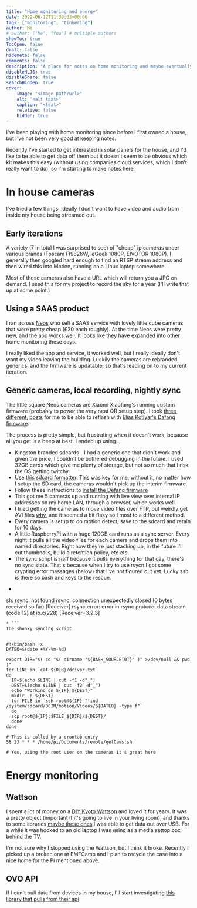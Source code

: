 ```yaml
---
title: "Home monitoring and energy"
date: 2022-06-12T11:30:03+00:00
tags: ["monitoring", "tinkering"]
author: Me
# author: ["Me", "You"] # multiple authors
showToc: true
TocOpen: false
draft: false
hidemeta: false
comments: false
description: "A place for notes on home monitoring and maybe eventually solar and other energy stuff"
disableHLJS: true
disableShare: false
searchHidden: true
cover:
    image: "<image path/url>"
    alt: "<alt text>"
    caption: "<text>"
    relative: false
    hidden: true
---
```


I've been playing with home monitoring since before I first owned a house, but I've not been very good at keeping notes.

Recently I've started to get interested in solar panels for the house, and I'd like to be able to get data off them but it doesn't seem to be obvious which kit makes this easy (without using companies cloud services, which I don't really want to do), so I'm starting to make notes here.


# In house cameras

I've tried a few things.  Ideally I don't want to have video and audio from inside my house being streamed out.

## Early iterations

A variety (7 in total I was surprised to see) of "cheap" ip cameras under various brands (Foscam FI9826W, ieGeek 1080P, EIVOTOR 1080P).  I generally then googled hard enough to find an RTSP stream address and then wired this into Motion, running on a Linux laptop somewhere.  

Most of those cameras also have a URL which will return you a JPG on demand.  I used this for my project to record the sky for a year (I'll write that up at some point.)


## Using a SAAS product

I ran across [Neos](https://shop.neos.co.uk/) who sell a SAAS service with lovely little cube cameras that were pretty cheap (£20 each roughly).  At the time Neos were pretty new, and the app works well.  It looks like they have expanded into other home monitoring these days.

I really liked the app and service, it worked well, but I really ideally don't want my video leaving the building.  Luckily the cameras are rebranded generics, and the firmware is updatable, so that's leading on to my current iteration.

## Generic cameras, local recording, nightly sync

The little square Neos cameras are Xiaomi Xiaofang's running custom firmware (probably to power the very neat QR setup step).  I took [three](https://automatedhome.party/2017/12/18/modify-the-xiaomi-xiaofang-camera-to-work-with-home-assistant-and-other-video-recording-software/), [different](https://ryanfitton.co.uk/blog/install-dafang-custom-firmware-to-neos-smartcam/), [posts](https://www.youtube.com/watch?v=DD7mLfk_l9I) for me to be able to reflash with [Elias Kotlyar's Dafang firmware](https://github.com/EliasKotlyar/Xiaomi-Dafang-Hacks).

The process is pretty simple, but frustrating when it doesn't work, because all you get is a beep at best.  I ended up using...
* Kingston branded sdcards - I had a generic one that didn't work and given the price, I couldn't be bothered debugging in the future.  I used 32GB cards which give me plenty of storage, but not so much that I risk the OS getting twitchy.
* Use [this sdcard formatter](https://www.sdcard.org/downloads/formatter/).  This was key for me, without it, no matter how I setup the SD card, the cameras wouldn't pick up the interim firmware.
* Follow these instructions to [install the Defang firmware](https://github.com/EliasKotlyar/Xiaomi-Dafang-Hacks/blob/master/hacks/install_cfw.md)
* This got me 5 cameras up and running with live view over internal IP addresses on my home LAN, through a browser, which works well.
* I tried getting the cameras to move video files over FTP, but weirdly get AVI files [why](https://github.com/EliasKotlyar/Xiaomi-Dafang-Hacks/blob/ff726128711279f7020756f098dde8abbdc47094/firmware_mod/scripts/detectionOn.sh#L277), and it seemed a bit flaky so I most to a different method.
* Every camera is setup to do motion detect, save to the sdcard and retain for 10 days.
* A little RaspberryPi with a huge 120GB card runs as a sync server.  Every night it pulls all the video files for each camera and drops them into named directories.  Right now they're just stacking up, in the future I'll cut thumbnails, build a retention policy, etc etc.
* The sync script is naff because it pulls everything for that day, there's no sync state.  That's because when I try to use rsycn I got some crypting error messages (below) that I've not figured out yet.  Lucky ssh is there so bash and keys to the rescue.
* ``` The error messages:
sh: rsync: not found
rsync: connection unexpectedly closed (0 bytes received so far) [Receiver]
rsync error: error in rsync protocol data stream (code 12) at io.c(228) [Receiver=3.2.3]
```
* ```
The shonky syncing script


#!/bin/bash -x
DATEO=$(date +%Y-%m-%d)

export DIR="$( cd "$( dirname "${BASH_SOURCE[0]}" )" >/dev/null && pwd )"
for LINE in `cat ${DIR}/driver.txt`
do
  IP=$(echo $LINE | cut -f1 -d"_")
  DEST=$(echo $LINE | cut -f2 -d"_")
  echo "Working on ${IP} ${DEST}"
  mkdir -p ${DEST}
  for FILE in `ssh root@${IP} "find /system/sdcard/DCIM/motion/Videos/${DATEO} -type f"`
  do
  scp root@${IP}:$FILE ${DIR}/${DEST}/
  done
done

# This is called by a crontab entry
58 23 * * * /home/pi/Documents/remote/getCams.sh

# Yes, using the root user on the cameras it's great here
```

# Energy monitoring

## Wattson

I spent a lot of money on a [DIY Kyoto Wattson](https://www.diykyoto.com/wattson/about) and loved it for years.  It was a pretty object (important if it's going to live in your living room), and thanks to some libraries [maybe these ones](https://pikarinen.com/rrdwattsond/) I was able to get data out over USB.  For a while it was hooked to an old laptop I was using as a media settop box behind the TV.

I'm not sure why I stopped using the Wattson, but I think it broke.  Recently I picked up a broken one at EMFCamp and I plan to recycle the case into a nice home for the Pi mentioned above.

## OVO API

If I can't pull data from devices in my house, I'll start investigating [this library that pulls from their api](https://github.com/timmo001/ovoenergy)
